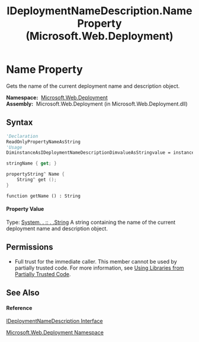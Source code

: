 ﻿---
title: IDeploymentNameDescription.Name Property  (Microsoft.Web.Deployment)
TOCTitle: Name Property
ms:assetid: P:Microsoft.Web.Deployment.IDeploymentNameDescription.Name
ms:mtpsurl: https://msdn.microsoft.com/en-us/library/microsoft.web.deployment.ideploymentnamedescription.name(v=VS.90)
ms:contentKeyID: 20209234
ms.date: 05/02/2012
mtps_version: v=VS.90
f1_keywords:
- Microsoft.Web.Deployment.IDeploymentNameDescription.Name
- Microsoft.Web.Deployment.IDeploymentNameDescription.get_Name
dev_langs:
- CSharp
- JScript
- VB
- c++
api_location:
- Microsoft.Web.Deployment.dll
api_name:
- Microsoft.Web.Deployment.IDeploymentNameDescription.get_Name
- Microsoft.Web.Deployment.IDeploymentNameDescription.Name
api_type:
- Managed
topic_type:
- apiref
- kbSyntax
product_family_name: VS
ROBOTS: INDEX,FOLLOW
---

# Name Property

Gets the name of the current deployment name and description object.

**Namespace:**  [Microsoft.Web.Deployment](microsoft-web-deployment-namespace.md)  
**Assembly:**  Microsoft.Web.Deployment (in Microsoft.Web.Deployment.dll)

## Syntax

``` vb
'Declaration
ReadOnlyPropertyNameAsString
'Usage
DiminstanceAsIDeploymentNameDescriptionDimvalueAsStringvalue = instance.Name
```

``` csharp
stringName { get; }
```

``` c++
propertyString^ Name {
    String^ get ();
}
```

``` jscript
function getName () : String
```

#### Property Value

Type: [System. . :: . .String](https://msdn.microsoft.com/en-us/library/s1wwdcbf\(v=vs.90\))  
A string containing the name of the current deployment name and description object.  

## Permissions

  - Full trust for the immediate caller. This member cannot be used by partially trusted code. For more information, see [Using Libraries from Partially Trusted Code](https://msdn.microsoft.com/en-us/library/8skskf63\(v=vs.90\)).

## See Also

#### Reference

[IDeploymentNameDescription Interface](ideploymentnamedescription-interface-microsoft-web-deployment.md)

[Microsoft.Web.Deployment Namespace](microsoft-web-deployment-namespace.md)

